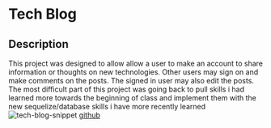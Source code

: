 # Tech Blog  
## Description
This project was designed to allow allow a user to make an account to share information or thoughts on new technologies. Other users may sign on and make comments on the posts. The signed in user may also edit the posts. 
</br>
 The most difficult part of this project was going back to pull skills i had learned more towards the beginning of class and implement them with the new sequelize/database skills i have more recently learned
 </br>
 ![tech-blog-snippet](https://user-images.githubusercontent.com/76064269/116792761-b4302a00-aa90-11eb-8285-cfc3081b4be1.PNG)
[github](https://github.com/aaronweiner2016/Blog)
